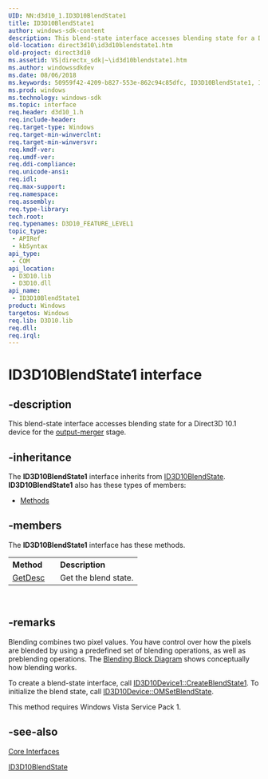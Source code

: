 ```yaml
---
UID: NN:d3d10_1.ID3D10BlendState1
title: ID3D10BlendState1
author: windows-sdk-content
description: This blend-state interface accesses blending state for a Direct3D 10.1 device for the output-merger stage.
old-location: direct3d10\id3d10blendstate1.htm
old-project: direct3d10
ms.assetid: VS|directx_sdk|~\id3d10blendstate1.htm
ms.author: windowssdkdev
ms.date: 08/06/2018
ms.keywords: 50959f42-4209-b827-553e-862c94c85dfc, ID3D10BlendState1, ID3D10BlendState1 interface [Direct3D 10], ID3D10BlendState1 interface [Direct3D 10],described, d3d10_1/ID3D10BlendState1, direct3d10.id3d10blendstate1
ms.prod: windows
ms.technology: windows-sdk
ms.topic: interface
req.header: d3d10_1.h
req.include-header: 
req.target-type: Windows
req.target-min-winverclnt: 
req.target-min-winversvr: 
req.kmdf-ver: 
req.umdf-ver: 
req.ddi-compliance: 
req.unicode-ansi: 
req.idl: 
req.max-support: 
req.namespace: 
req.assembly: 
req.type-library: 
tech.root: 
req.typenames: D3D10_FEATURE_LEVEL1
topic_type:
 - APIRef
 - kbSyntax
api_type:
 - COM
api_location:
 - D3D10.lib
 - D3D10.dll
api_name:
 - ID3D10BlendState1
product: Windows
targetos: Windows
req.lib: D3D10.lib
req.dll: 
req.irql: 
---
```


# ID3D10BlendState1 interface


## -description


This blend-state interface accesses blending state for a Direct3D 10.1 device for the <a href="https://msdn.microsoft.com/8be68c15-2deb-4804-b683-30080a876189">output-merger</a> stage.


## -inheritance

The <b xmlns:loc="http://microsoft.com/wdcml/l10n">ID3D10BlendState1</b> interface inherits from <a href="https://msdn.microsoft.com/fe0186f5-cd8f-478d-9009-a0f82830cd1f">ID3D10BlendState</a>. <b>ID3D10BlendState1</b> also has these types of members:
<ul>
<li><a href="https://docs.microsoft.com/">Methods</a></li>
</ul>

## -members

The <b>ID3D10BlendState1</b> interface has these methods.
<table class="members" id="memberListMethods">
<tr>
<th align="left" width="37%">Method</th>
<th align="left" width="63%">Description</th>
</tr>
<tr data="declared;">
<td align="left" width="37%">
<a href="https://msdn.microsoft.com/edddc555-47f2-4baa-8312-8ececafca07a">GetDesc</a>
</td>
<td align="left" width="63%">
Get the blend state.

</td>
</tr>
</table> 


## -remarks



Blending combines two pixel values. You have control over how the pixels are blended by using a predefined set of blending operations, as well as preblending operations. The <a href="https://msdn.microsoft.com/8be68c15-2deb-4804-b683-30080a876189">Blending Block Diagram</a> shows conceptually how blending works.

To create a blend-state interface, call <a href="https://msdn.microsoft.com/b1f013f6-ab97-4b87-84df-7391482535bd">ID3D10Device1::CreateBlendState1</a>. To initialize the blend state, call <a href="https://msdn.microsoft.com/39169f4f-8a7b-4db0-abd5-5b67b204b394">ID3D10Device::OMSetBlendState</a>.

This method requires Windows Vista Service Pack 1.




## -see-also




<a href="https://msdn.microsoft.com/f5ad2db8-da90-4bcd-83a7-7466723a9c3c">Core Interfaces</a>



<a href="https://msdn.microsoft.com/fe0186f5-cd8f-478d-9009-a0f82830cd1f">ID3D10BlendState</a>
 

 

